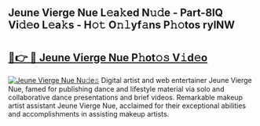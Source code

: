 ## Jeune Vierge Nue L𝚎a𝚔ed N𝚞𝚍e - Part-8lQ Vi𝚍𝚎o L𝚎a𝚔s - H𝚘𝚝 O𝚗𝚕yf𝚊ns P𝚑𝚘tos rylNW

# <h2><a href="http://kfefgh.oniu.top/?m=Jeune+Vierge+Nue">🔗👉 🔴 Jeune Vierge Nue P𝚑ot𝚘𝚜 V𝚒d𝚎o</a></h2>

[![Jeune Vierge Nue Nu𝚍e𝚜](https://i.imgur.com/0qMVB7G.gif)](http://kfefgh.oniu.top/?m=Jeune+Vierge+Nue)
Digital artist and web entertainer Jeune Vierge Nue, famed for publishing dance and lifestyle material via solo and collaborative dance presentations and brief videos. Remarkable makeup artist assistant Jeune Vierge Nue, acclaimed for their exceptional abilities and accomplishments in assisting makeup artists.  
